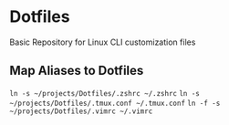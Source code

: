 # Dotfiles

Basic Repository for Linux CLI customization files


## Map Aliases to Dotfiles

``ln -s ~/projects/Dotfiles/.zshrc ~/.zshrc`` 
``ln -s ~/projects/Dotfiles/.tmux.conf ~/.tmux.conf``
``ln -f -s ~/projects/Dotfiles/.vimrc ~/.vimrc``

